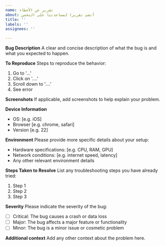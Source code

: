 ```yaml
---
name: تقرير عن الأخطاء
about: أنشئ تقريرا لمساعدتنا على التحسن
title: ''
labels: ''
assignees: ''

---
```


**Bug Description**
A clear and concise description of what the bug is and what you expected to happen.

**To Reproduce**
Steps to reproduce the behavior:
1. Go to '...'
2. Click on '....'
3. Scroll down to '....'
4. See error

**Screenshots**
If applicable, add screenshots to help explain your problem.

**Device Information**
 - OS: [e.g. iOS]
 - Browser [e.g. chrome, safari]
 - Version [e.g. 22]

**Environment**
Please provide more specific details about your setup:
 - Hardware specifications: [e.g. CPU, RAM, GPU]
 - Network conditions: [e.g. internet speed, latency]
 - Any other relevant environment details

**Steps Taken to Resolve**
List any troubleshooting steps you have already tried:
1. Step 1
2. Step 2
3. Step 3

**Severity**
Please indicate the severity of the bug:
 - [ ] Critical: The bug causes a crash or data loss
 - [ ] Major: The bug affects a major feature or functionality
 - [ ] Minor: The bug is a minor issue or cosmetic problem

**Additional context**
Add any other context about the problem here.
